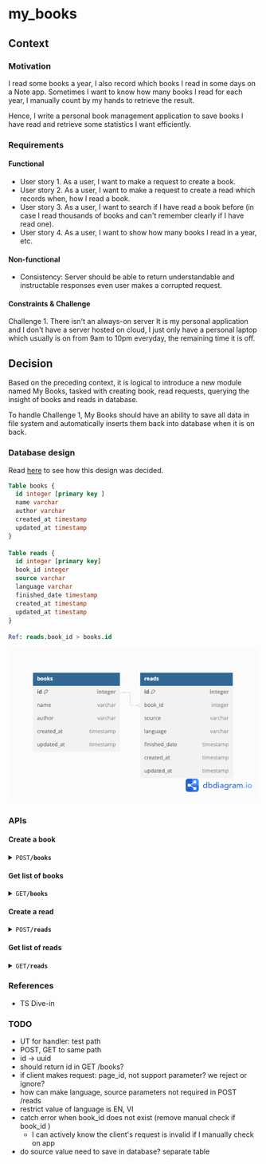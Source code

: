 # my_books

## Context
### Motivation
I read some books a year, I also record which books I read in some days on a Note app. Sometimes I want to know how many books I read for each year, I manually count by my hands to retrieve the result. 

Hence, I write a personal book management application to save books I have read and retrieve some statistics I want efficiently. 

### Requirements
#### Functional

- User story 1. As a user, I want to make a request to create a book.
- User story 2. As a user, I want to make a request to create a read which records when, how I read a book.
- User story 3. As a user, I want to search if I have read a book before (in case I read thousands of books and can't remember clearly if I have read one).
- User story 4. As a user, I want to show how many books I read in a year, etc.

#### Non-functional

- Consistency: Server should be able to return understandable and instructable responses even user makes a corrupted request. 

#### Constraints & Challenge
Challenge 1. There isn't an always-on server
It is my personal application and I don't have a server hosted on cloud, I just only have a personal laptop which usually is on from 9am to 10pm everyday, the remaining time it is off.

## Decision
Based on the preceding context, it is logical to introduce a new module named My Books, tasked with creating book, read requests, querying the insight of books and reads in database.

To handle Challenge 1, My Books should have an ability to save all data in file system and automatically inserts them back into database when it is on back.

### Database design
Read [here](docs/database.md) to see how this design was decided.
```sql
Table books {
  id integer [primary key ]
  name varchar
  author varchar 
  created_at timestamp 
  updated_at timestamp
}

Table reads {
  id integer [primary key]
  book_id integer 
  source varchar
  language varchar
  finished_date timestamp 
  created_at timestamp
  updated_at timestamp 
}

Ref: reads.book_id > books.id 
```
![Schema](docs/db-diagram.png)

### APIs 

#### Create a book
<details> 
    <summary><code>POST</code><code><b>/books</b></code></summary>
Tracker creates a book with this information

##### Body
| Name   | Required | Type   | Description            |
|--------|----------|--------|------------------------|
| name   | Y        | string | Name of the book       |
| author | Y        | string | Author of the the book |

##### Response 
| Status Code | Verdict           | Body                | Description                            |
|-------------|-------------------|---------------------|----------------------------------------|
| 200         | success           | `"data": {"id": 7}` | Success, Return id of the created book |
| 400         | invalid_parameter |                     |                                        |

##### Example 
- cURL

- Response

```json
{
  "data": {
    "id": 7
  },
  "message": "book is created successfully",
  "time": "2024-03-09T15:04:12+07:00",
  "verdict": "success"
}
```
</details>

#### Get list of books
<details> 
    <summary><code>GET</code><code><b>/books</b></code></summary>

##### Parameters
| Name     | Required | Type   | Description                                           |
|----------|----------|--------|-------------------------------------------------------|
| page     |          | int    | The page number of the results to fetch, default: 1   |
| per_page |          | int    | The number of results per page (max 100), default: 30 |
| search   |          | string | The key string to search on book name                 |

##### Response
| Status Code | Verdict           | Body                                                                                                                                                                       | Description                    |
|-------------|-------------------|----------------------------------------------------------------------------------------------------------------------------------------------------------------------------|--------------------------------|
| 200         | success           | `"data": {"count": 7,"items": [{ "id": 1,"name": "Giết con chim nhại","author": "","created_at": "2024-03-08T20:05:58+07:00","updated_at": "2024-03-08T20:05:58+07:00"}]}` | Success, Return  list of books |
| 400         | invalid_parameter |                                                                                                                                                                            |                                |

##### Example
- cURL

- Response

```json 
{
    "data": {
        "count": 7,
        "items": [
            {
                "id": 1,
                "name": "Giết con chim nhại",
                "author": "",
                "created_at": "2024-03-08T20:05:58+07:00",
                "updated_at": "2024-03-08T20:05:58+07:00"
            }
        ]
    },
    "message": "get list of books successfully",
    "time": "2024-03-09T15:30:05+07:00",
    "verdict": "success"
}
```
</details>

#### Create a read 
<details> 
    <summary><code>POST</code><code><b>/reads</b></code></summary>

Tracker creates a read with a created book

##### Body
| Name          | Required | Type      | Description                                          |
|---------------|----------|-----------|------------------------------------------------------|
| book_id       | Y        | int       | ID of the created book you have just finished read   |
| source        | Y        | string    | Source of book you read: hard_copy, soft_copy, audio |
| language      | Y        | string    | Language of the book you read, example: EN, VI       |
| finished_date | Y        | timestamp | Date you finish reading the book                     |

##### Response
| Status Code | Verdict   | Body                 | Description                        |
|-------------|-----------|----------------------|------------------------------------|
| 200         | success   | `"data": {"id": 7}`  | Success, Return ID of created read |
| 404         | not_found |                      |                                    |

</details>

#### Get list of reads
<details> 
    <summary><code>GET</code><code><b>/reads</b></code></summary>

##### Parameters
| Name      | Required | Type    | Description                                                             |
|-----------|----------|---------|-------------------------------------------------------------------------|
| page      |          | int     | The page number of the results to fetch, default: 1                     |
| per_page  |          | int     | The number of results per page (max 100), default: 30                   |
| from_year |          | string  | The start year to search on, example: 2012                              |
| to_year   |          | string  | The end year to search on, example: 2012                                |
| language  |          | string  | The language to search on, example: VI                                  |
| source    |          | string  | The source to search on, limited on values: hard_copy, soft_copy, audio |

##### Response
| Status Code | Verdict           | Body | Description                    |
|-------------|-------------------|------|--------------------------------|
| 200         | success           |      | Success, Return  list of reads |
| 400         | invalid_parameter |      |                                |
</details>

### References

- TS Dive-in 


### TODO
- UT for handler: test path
- POST, GET to same path
- id -> uuid
- should return id in GET /books?
- if client makes request: page_id, not support parameter? we reject or ignore?
- how can make language, source parameters not required in POST /reads
- restrict value of language is EN, VI
- catch error when book_id does not exist (remove manual check if book_id )
  - I can actively know the client's request is invalid if I manually check on app
- do source value need to save in database? separate table
